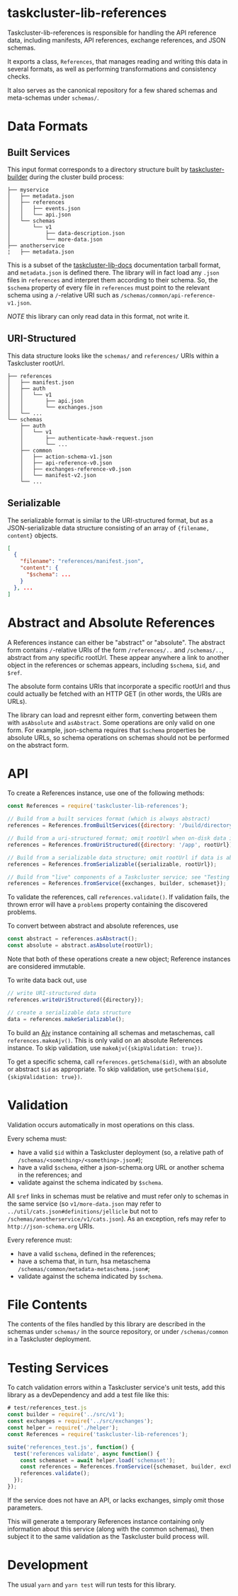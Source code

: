 # taskcluster-lib-references

Taskcluster-lib-references is responsible for handling the API reference data,
including manifests, API references, exchange references, and JSON schemas.

It exports a class, `References`, that manages reading and writing this data in
several formats, as well as performing transformations and consistency checks.

It also serves as the canonical repository for a few shared schemas and
meta-schemas under `schemas/`.

# Data Formats

## Built Services

This input format corresponds to a directory structure built by
[taskcluster-builder](https://github.com/taskcluster/taskcluster-builder)
during the cluster build process:

```
├── myservice
│   ├── metadata.json
│   ├── references
│   │   ├── events.json
│   │   └── api.json
│   └── schemas
│       └── v1
│           ├── data-description.json
│           └── more-data.json
├── anotherservice
¦   ├── metadata.json
```

This is a subset of the
[taskcluster-lib-docs](https://github.com/taskcluster/taskcluster-lib-docs)
documentation tarball format, and `metadata.json` is defined there.  The
library will in fact load any `.json` files in `references` and interpret them
according to their schema.  So, the `$schema` property of every file in
`references` must point to the relevant schema using a `/`-relative URI such as
`/schemas/common/api-reference-v1.json`.

*NOTE* this library can only read data in this format, not write it.

## URI-Structured

This data structure looks like the `schemas/` and `references/` URIs within a
Taskcluster rootUrl.

```
├── references
│   ├── manifest.json
│   ├── auth
│   │   └── v1
│   │       ├── api.json
│   │       └── exchanges.json
│   └── ...
└── schemas
    ├── auth
    │   └── v1
    │       ├── authenticate-hawk-request.json
    │       └── ...
    ├── common
    │   ├── action-schema-v1.json
    │   ├── api-reference-v0.json
    │   ├── exchanges-reference-v0.json
    │   └── manifest-v2.json
    └── ...
```

## Serializable

The serializable format is similar to the URI-structured format, but as a
JSON-serializable data structure consisting of an array of `{filename,
content}` objects.

```json
[
  {
    "filename": "references/manifest.json",
    "content": {
      "$schema": ...
    }
  }, ...
]
```

# Abstract and Absolute References

A References instance can either be "abstract" or
"absolute". The abstract form contains `/`-relative URIs of the form
`/references/..` and `/schemas/..`, abstract from any specific rootUrl.  These
appear anywhere a link to another object in the references or schemas appears,
including `$schema`, `$id`, and `$ref`.

The absolute form contains URIs that incorporate a specific rootUrl and thus
could actually be fetched with an HTTP GET (in other words, the URIs are URLs).

The library can load and represnt either form, converting between them with
`asAbsolute` and `asAbstract`.  Some operations are only valid on one form.
For example, json-schema requires that `$schema` properties be absolute URLs,
so schema operations on schemas should not be performed on the abstract form.

# API

To create a References instance, use one of the following methods:

```js
const References = require('taskcluster-lib-references');

// Build from a built services format (which is always abstract)
references = References.fromBuiltServices({directory: '/build/directory'});

// Build from a uri-structured format; omit rootUrl when on-disk data is abstract
references = References.fromUriStructured({directory: '/app', rootUrl});

// Build from a serializable data structure; omit rootUrl if data is abstract
references = References.fromSerializable({serializable, rootUrl});

// Build from "live" components of a Taskcluster service; see "Testing Services" below
references = References.fromService({exchanges, builder, schemaset});
```

To validate the references, call `references.validate()`.
If validation fails, the thrown error will have a `problems` property containing the discovered problems.

To convert between abstract and absolute references, use

```js
const abstract = references.asAbstract();
const absolute = abstract.asAbsolute(rootUrl);
```

Note that both of these operations create a new object; Reference instances are
considered immutable.

To write data back out, use

```js
// write URI-structured data
references.writeUriStructured({directory});

// create a serializable data structure
data = references.makeSerializable();
```

To build an [Ajv](https://github.com/epoberezkin/ajv) instance containing all schemas and metaschemas, call `references.makeAjv()`.
This is only valid on an absolute References instance.
To skip validation, use `makeAjv({skipValidation: true})`.

To get a specific schema, call `references.getSchema($id)`, with an absolute or abstract `$id` as appropriate.
To skip validation, use `getSchema($id, {skipValidation: true})`.

# Validation

Validation occurs automatically in most operations on this class.

Every schema must:
* have a valid `$id` within a Taskcluster deployment (so, a relative path of `/schemas/<something>/<something>.json#`);
* have a valid `$schema`, either a json-schema.org URL or another schema in the references; and
* validate against the schema indicated by `$schema`.

All `$ref` links in schemas must be relative and must refer only to schemas in
the same service (so `v1/more-data.json` may refer to
`../util/cats.json#definitions/jellicle` but not to
`/schemas/anotherservice/v1/cats.json`). As an exception, refs may refer to
`http://json-schema.org` URIs.

Every reference must:
* have a valid `$schema`, defined in the references;
* have a schema that, in turn, hsa metaschema `/schemas/common/metadata-metaschema.json#`;
* validate against the schema indicated by `$schema`.

# File Contents

The contents of the files handled by this library are described in the schemas under `schemas/` in the source repository, or under `/schemas/common` in a Taskcluster deployment.

# Testing Services

To catch validation errors within a Taskcluster service's unit tests, add this
library as a devDependency and add a test file like this:

```js
# test/references_test.js
const builder = require('../src/v1');
const exchanges = require('../src/exchanges');
const helper = require('./helper');
const References = require('taskcluster-lib-references');

suite('references_test.js', function() {
  test('references validate', async function() {
    const schemaset = await helper.load('schemaset');
    const references = References.fromService({schemaset, builder, exchanges});
    references.validate();
  });
});
```

If the service does not have an API, or lacks exchanges, simply omit those parameters.

This will generate a temporary References instance containing only information about this service (along with the common schemas), then subject it to the same validation as the Taskcluster build process will.

# Development

The usual `yarn` and `yarn test` will run tests for this library.
